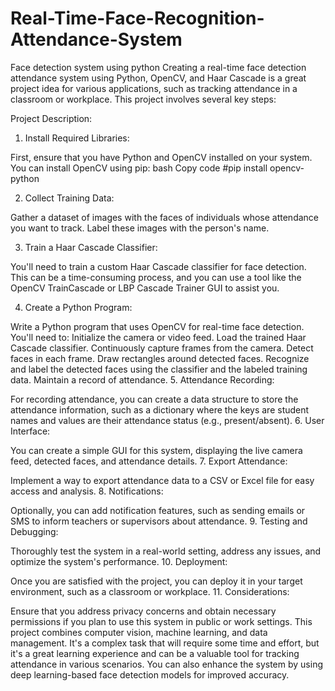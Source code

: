 # Real-Time-Face-Recognition-Attendance-System
Face detection system using python
Creating a real-time face detection attendance system using Python, OpenCV, and Haar Cascade is a great project idea for various applications, such as tracking attendance in a classroom or workplace. This project involves several key steps:

Project Description:

1. Install Required Libraries:

First, ensure that you have Python and OpenCV installed on your system. You can install OpenCV using pip:
bash
Copy code
#pip install opencv-python

2. Collect Training Data:

Gather a dataset of images with the faces of individuals whose attendance you want to track. Label these images with the person's name.

3. Train a Haar Cascade Classifier:

You'll need to train a custom Haar Cascade classifier for face detection. This can be a time-consuming process, and you can use a tool like the OpenCV TrainCascade or LBP Cascade Trainer GUI to assist you.

4. Create a Python Program:

Write a Python program that uses OpenCV for real-time face detection. You'll need to:
Initialize the camera or video feed.
Load the trained Haar Cascade classifier.
Continuously capture frames from the camera.
Detect faces in each frame.
Draw rectangles around detected faces.
Recognize and label the detected faces using the classifier and the labeled training data.
Maintain a record of attendance.
5. Attendance Recording:

For recording attendance, you can create a data structure to store the attendance information, such as a dictionary where the keys are student names and values are their attendance status (e.g., present/absent).
6. User Interface:

You can create a simple GUI for this system, displaying the live camera feed, detected faces, and attendance details.
7. Export Attendance:

Implement a way to export attendance data to a CSV or Excel file for easy access and analysis.
8. Notifications:

Optionally, you can add notification features, such as sending emails or SMS to inform teachers or supervisors about attendance.
9. Testing and Debugging:

Thoroughly test the system in a real-world setting, address any issues, and optimize the system's performance.
10. Deployment:

Once you are satisfied with the project, you can deploy it in your target environment, such as a classroom or workplace.
11. Considerations:

Ensure that you address privacy concerns and obtain necessary permissions if you plan to use this system in public or work settings.
This project combines computer vision, machine learning, and data management. It's a complex task that will require some time and effort, but it's a great learning experience and can be a valuable tool for tracking attendance in various scenarios. You can also enhance the system by using deep learning-based face detection models for improved accuracy.




